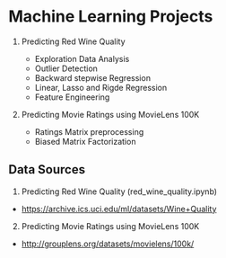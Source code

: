 # Machine Learning Projects

1. Predicting Red Wine Quality
    - Exploration Data Analysis
    - Outlier Detection
    - Backward stepwise Regression
    - Linear, Lasso and Rigde Regression
    - Feature Engineering

2. Predicting Movie Ratings using MovieLens 100K
    - Ratings Matrix preprocessing
    - Biased Matrix Factorization

## Data Sources
1. Predicting Red Wine Quality (red_wine_quality.ipynb)
- https://archive.ics.uci.edu/ml/datasets/Wine+Quality
2. Predicting Movie Ratings using MovieLens 100K
- http://grouplens.org/datasets/movielens/100k/


